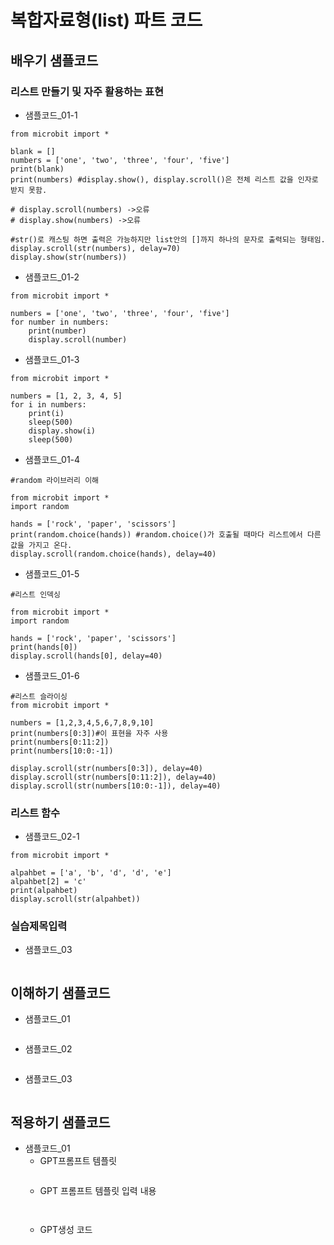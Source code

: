 # 복합자료형(list) 파트 코드
## 배우기 샘플코드
### 리스트 만들기 및 자주 활용하는 표현
* 샘플코드_01-1
```
from microbit import * 

blank = []
numbers = ['one', 'two', 'three', 'four', 'five']
print(blank)
print(numbers) #display.show(), display.scroll()은 전체 리스트 값을 인자로 받지 못함.

# display.scroll(numbers) ->오류
# display.show(numbers) ->오류

#str()로 캐스팅 하면 출력은 가능하지만 list안의 []까지 하나의 문자로 출력되는 형태임.
display.scroll(str(numbers), delay=70)
display.show(str(numbers))
```
* 샘플코드_01-2
```
from microbit import * 

numbers = ['one', 'two', 'three', 'four', 'five']
for number in numbers:
    print(number)
    display.scroll(number)
```

* 샘플코드_01-3
```
from microbit import * 

numbers = [1, 2, 3, 4, 5]
for i in numbers:
    print(i)
    sleep(500)
    display.show(i)
    sleep(500)
```

* 샘플코드_01-4
```
#random 라이브러리 이해

from microbit import *
import random

hands = ['rock', 'paper', 'scissors']
print(random.choice(hands)) #random.choice()가 호출될 때마다 리스트에서 다른 값을 가지고 온다.
display.scroll(random.choice(hands), delay=40)
```

* 샘플코드_01-5
```
#리스트 인덱싱

from microbit import *
import random

hands = ['rock', 'paper', 'scissors']
print(hands[0])
display.scroll(hands[0], delay=40)
```

* 샘플코드_01-6
```
#리스트 슬라이싱
from microbit import *

numbers = [1,2,3,4,5,6,7,8,9,10]
print(numbers[0:3])#이 표현을 자주 사용
print(numbers[0:11:2])
print(numbers[10:0:-1])

display.scroll(str(numbers[0:3]), delay=40)
display.scroll(str(numbers[0:11:2]), delay=40)
display.scroll(str(numbers[10:0:-1]), delay=40)
```

### 리스트 함수
* 샘플코드_02-1
```
from microbit import *

alpahbet = ['a', 'b', 'd', 'd', 'e']
alpahbet[2] = 'c'
print(alpahbet)
display.scroll(str(alpahbet))
```

### 실습제목입력
* 샘플코드_03
```
```

## 이해하기 샘플코드
* 샘플코드_01
```
```

* 샘플코드_02
```
```

* 샘플코드_03
```
```

## 적용하기 샘플코드
* 샘플코드_01
  - GPT프롬프트 템플릿
    ```
  
    ```
  - GPT 프롬프트 템플릿 입력 내용
    ```
   
    ```
  - GPT생성 코드
    ```
   
    ```
